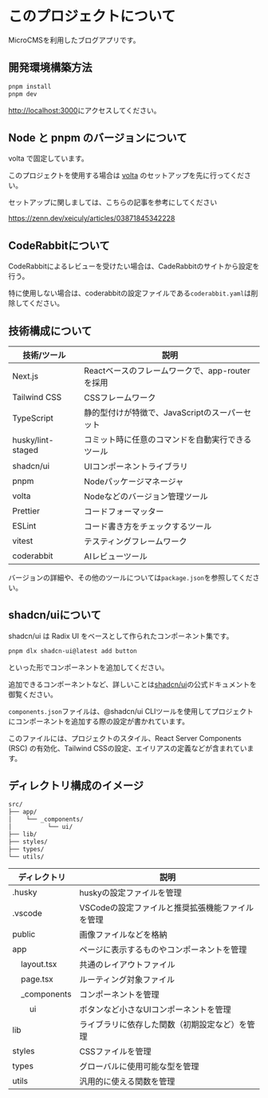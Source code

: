 # このプロジェクトについて

MicroCMSを利用したブログアプリです。

## 開発環境構築方法

```bash
pnpm install
pnpm dev
```

[http://localhost:3000](http://localhost:3000)にアクセスしてください。

## Node と pnpm のバージョンについて

volta で固定しています。

このプロジェクトを使用する場合は [volta](https://volta.sh/) のセットアップを先に行ってください。

セットアップに関しましては、こちらの記事を参考にしてください

https://zenn.dev/xeiculy/articles/03871845342228

## CodeRabbitについて

CodeRabbitによるレビューを受けたい場合は、CadeRabbitのサイトから設定を行う。

特に使用しない場合は、coderabbitの設定ファイルである`coderabbit.yaml`は削除してください。

## 技術構成について

| 技術/ツール       | 説明                                             |
| ----------------- | ------------------------------------------------ |
| Next.js           | Reactベースのフレームワークで、app-routerを採用  |
| Tailwind CSS      | CSSフレームワーク                                |
| TypeScript        | 静的型付けが特徴で、JavaScriptのスーパーセット   |
| husky/lint-staged | コミット時に任意のコマンドを自動実行できるツール |
| shadcn/ui         | UIコンポーネントライブラリ                       |
| pnpm              | Nodeパッケージマネージャ                         |
| volta             | Nodeなどのバージョン管理ツール                   |
| Prettier          | コードフォーマッター                             |
| ESLint            | コード書き方をチェックするツール                 |
| vitest            | テスティングフレームワーク                       |
| coderabbit        | AIレビューツール                                 |

バージョンの詳細や、その他のツールについては`package.json`を参照してください。

## shadcn/uiについて

shadcn/ui は Radix UI をベースとして作られたコンポーネント集です。

```bash
pnpm dlx shadcn-ui@latest add button
```

といった形でコンポーネントを追加してください。

追加できるコンポーネントなど、詳しいことは[shadcn/ui](https://ui.shadcn.com/)の公式ドキュメントを御覧ください。

`components.json`ファイルは、@shadcn/ui CLIツールを使用してプロジェクトにコンポーネントを追加する際の設定が書かれています。

このファイルには、プロジェクトのスタイル、React Server Components (RSC) の有効化、Tailwind CSSの設定、エイリアスの定義などが含まれています。

## ディレクトリ構成のイメージ

```sh
src/
├── app/
│    └── _components/
│          └── ui/
├── lib/
├── styles/
├── types/
└── utils/
```

| ディレクトリ                                       | 説明                                             |
| -------------------------------------------------- | ------------------------------------------------ |
| .husky                                             | huskyの設定ファイルを管理                        |
| .vscode                                            | VSCodeの設定ファイルと推奨拡張機能ファイルを管理 |
| public                                             | 画像ファイルなどを格納                           |
| app                                                | ページに表示するものやコンポーネントを管理       |
| &nbsp;&nbsp;&nbsp;&nbsp;layout.tsx                 | 共通のレイアウトファイル                         |
| &nbsp;&nbsp;&nbsp;&nbsp;page.tsx                   | ルーティング対象ファイル                         |
| &nbsp;&nbsp;&nbsp;&nbsp;\_components               | コンポーネントを管理                             |
| &nbsp;&nbsp;&nbsp;&nbsp;&nbsp;&nbsp;&nbsp;&nbsp;ui | ボタンなど小さなUIコンポーネントを管理           |
| lib                                                | ライブラリに依存した関数（初期設定など）を管理   |
| styles                                             | CSSファイルを管理                                |
| types                                              | グローバルに使用可能な型を管理                   |
| utils                                              | 汎用的に使える関数を管理                         |
